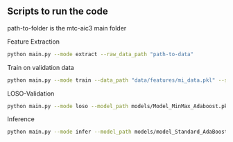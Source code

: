 ## Scripts to run the code

path-to-folder is the mtc-aic3 main folder

Feature Extraction
```bash
python main.py --mode extract --raw_data_path "path-to-data"
```
Train on validation data
```bash 
python main.py --mode train --data_path "data/features/mi_data.pkl" --save_dir "models"
```
LOSO-Validation
```bash
python main.py --mode loso --model_path models/Model_MinMax_Adaboost.pkl --data_path "data/features/mi_data.pkl"
```
Inference
```bash
python main.py --mode infer --model_path models/model_Standard_AdaBoost.pkl --data_path data/features/mi_data.pkl --raw_data_path "Path-to-data" --output_path submission.csv --scaler standard
```